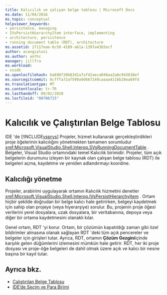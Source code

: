 ```yaml
---
title: Kalıcılık ve çalışan belge tablosu | Microsoft Docs
ms.date: 11/04/2016
ms.topic: conceptual
helpviewer_keywords:
- persistence, managing
- IVsPersistHierarchyItem interface, implementing
- architecture, persistence
- running document table (RDT), architecture
ms.assetid: 27117eae-6c58-4189-a61a-1397a43b5ecf
author: acangialosi
ms.author: anthc
manager: jillfra
ms.workload:
- vssdk
ms.openlocfilehash: ba698f20b83d1a7af42aeca046aa2a8c943838ef
ms.sourcegitcommit: 6cfffa72af599a9d667249caaaa411bb28ea69fd
ms.translationtype: MT
ms.contentlocale: tr-TR
ms.lasthandoff: 09/02/2020
ms.locfileid: "80706715"
---
```

# <a name="persistence-and-the-running-document-table"></a>Kalıcılık ve Çalıştırılan Belge Tablosu
IDE 'de [!INCLUDE[vsprvs](../../code-quality/includes/vsprvs_md.md)] Projeler, hizmet kullanarak gerçekleştirdikleri proje öğelerinin kalıcılığını yönetmekten tamamen sorumludur <xref:Microsoft.VisualStudio.Shell.Interop.SVsRunningDocumentTable> . Belgeler, Visual Studio ortamındaki temel Kalıcılık birimidir. Projeler, tüm açık belgelerin durumunu izleyen bir kaynak olan çalışan belge tablosu (RDT) ile belgeleri açma, kaydetme ve yeniden adlandırmayı koordine.

## <a name="managing-persistence"></a>Kalıcılığı yönetme
 Projeler, arabirimi uygulayarak ortamın Kalıcılık hizmetini denetler <xref:Microsoft.VisualStudio.Shell.Interop.IVsPersistHierarchyItem> . Ortam hiçbir şekilde doğrudan bir belge kalıcı hale getirirken, belgeyi kaydetmek için sahip olan projeye (veya hiyerarşiye) sorulur. Bu, projenin proje öğesi verilerini yerel dosyalara, uzak dosyalara, bir veritabanına, depoya veya diğer bir ortama kaydetmesini olanaklı kılar.

 Genel ortam, RDT 'yi korur. Ortam, bir çözümün kapatıldığı zaman gibi özel bildirimler almasına olanak sağlayan RDT 'deki tüm açık pencereler ve belgeler için girişleri tutar. Ayrıca, RDT, ortamın **Çözüm Gezgini**içinde karşılık gelen düğümlerini izlemesini mümkün hale getirir. RDT, her iki proje dosyası ve proje-öğe belgeleri de dahil olmak üzere açık ve kalıcı bir nesne başına bir kayıt tutar.

## <a name="see-also"></a>Ayrıca bkz.
- [Çalıştırılan Belge Tablosu](../../extensibility/internals/running-document-table.md)
- [IDE’de Seçim ve Para Birimi](../../extensibility/internals/selection-and-currency-in-the-ide.md)
